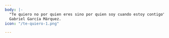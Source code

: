 ```yaml
---
body: |-
  "Te quiero no por quien eres sino por quien soy cuando estoy contigo"
  Gabriel García Márquez.
icon: "/te-quiero-1.png"

---
```

